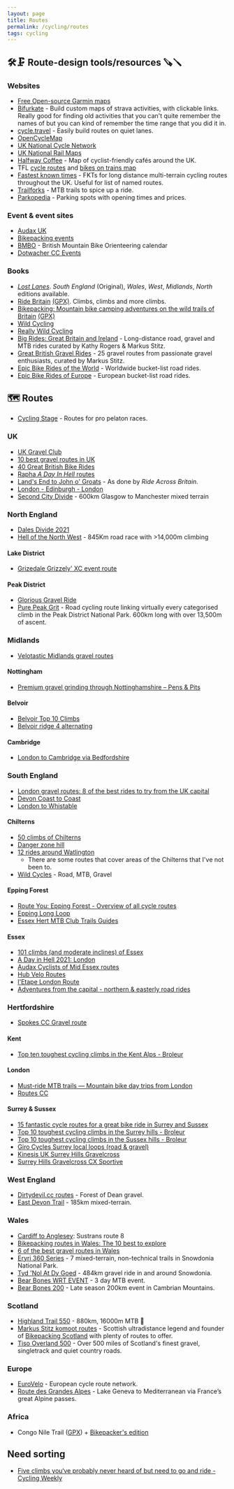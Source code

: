 ```yaml
---
layout: page
title: Routes
permalink: /cycling/routes
tags: cycling
---
```


## 🛠️🗜️ Route-design tools/resources 🪚🪛

### Websites
* [Free Open-source Garmin maps](https://garmin3.bbbike.org/)
* [Bifurkate](http://bifurkate.com/) - Build custom maps of strava activities, with clickable links. Really good for finding old activities that you can't quite remember the names of but you can kind of remember the time range that you did it in.
* [cycle.travel](https://cycle.travel) - Easily build routes on quiet lanes.
* [OpenCycleMap](https://www.opencyclemap.org/)
* [UK National Cycle Network](https://osmaps.ordnancesurvey.co.uk/ncn)
* [UK National Rail Maps](https://www.nationalrail.co.uk/stations_destinations/rail-maps.aspx)
* [Halfway Coffee](http://halfwaycoffee.com/) - Map of cyclist-friendly cafés around the UK.
* TFL [cycle routes](https://tfl.gov.uk/maps/cycle) and [bikes on trains map](https://content.tfl.gov.uk/cycles-on-public-transport.pdf)
* [Fastest known times](https://fastestknowntimes.org.uk/) - FKTs for long distance multi-terrain cycling routes throughout the UK. Useful for list of named routes.
* [Trailforks](https://www.trailforks.com/trails/map/) - MTB trails to spice up a ride.
* [Parkopedia](https://www.parkopedia.com/) - Parking spots with opening times and prices.

### Event & event sites
* [Audax UK](https://audax.uk/)
* [Bikepacking events](https://bikepacking.com/events/)
* [BMBO](https://www.bmbo.org.uk/calendar/) - British Mountain Bike Orienteering calendar
* [Dotwacher CC Events](https://dotwatcher.cc/events)

### Books
* [_Lost Lanes_](http://lostlanes.thebikeshow.net/). _South England_ (Original), _Wales_, _West_, _Midlands_, _North_ editions available.
* [Ride Britain](https://www.goodreads.com/book/show/55964026-ride-britain) [(GPX)](https://www.100climbs.co.uk/ride-britain-gpx). Climbs, climbs and more climbs.
* [Bikepacking: Mountain bike camping adventures on the wild trails of Britain](http://www.wildthingspublishing.com/product/bikepacking-book/) [(GPX)](https://wildthingspublishing.com/bikepacking/)
* [Wild Cycling](https://www.goodreads.com/book/show/35099598-wild-cycling)
* [Really Wild Cycling](https://www.goodreads.com/book/show/54144328-really-wild-cycling)
* [Big Rides: Great Britain and Ireland](https://www.adventurebooks.com/products/big_rides-_great_britain_-_ireland) - Long-distance road, gravel and MTB rides curated by Kathy Rogers & Markus Stitz.
* [Great British Gravel Rides](https://www.goodreads.com/book/show/61206527-great-british-gravel-rides) - 25 gravel routes from passionate gravel enthusiasts, curated by Markus Stitz.
* [Epic Bike Rides of the World](https://www.goodreads.com/book/show/28236759-epic-bike-rides-of-the-world) - Worldwide bucket-list road rides.
* [Epic Bike Rides of Europe](https://www.goodreads.com/book/show/50822569-epic-bike-rides-of-europe) - European bucket-list road rides.

## 🗺️ Routes
* [Cycling Stage](https://www.cyclingstage.com/gpx-2022-pro-cycling-races/) - Routes for pro pelaton races.

### UK
* [UK Gravel Club](https://www.ukgravelbike.club/ukgbc-routes/)
* [10 best gravel routes in UK](https://www.redbull.com/gb-en/best-gravel-riding-routes-uk)
* [40 Great British Bike Rides](https://www.greatbritishbikerides.co.uk/download-gpx-files/)
* [Rapha _A Day In Hell_ routes](https://www.rapha.cc/gb/en/stories/a-day-in-heLL#EUROPE)
* [Land's End to John o' Groats](https://www.rideacrossbritain.com/route/daily-stages/) - As done by _Ride Across Britain_.
* [London - Edinburgh - London](https://londonedinburghlondon.com/route)
* [Second City Divide](https://www.secondcitydivide.cc/) - 600km Glasgow to Manchester mixed terrain

### North England
* [Dales Divide 2021](https://ridewithgps.com/routes/37838843)
* [Hell of the North West](https://www.randomadventure.co.uk/events/hell-of-the-north-west/) - 845Km road race with >14,000m climbing

#### Lake District
* [Grizedale Grizzely' XC event route](https://www.strava.com/activities/134735481#7298319124)

#### Peak District
* [Glorious Gravel Ride](https://gravelbike.guide/routes/the-glorious-gravel-ride/)
* [Pure Peak Grit](https://www.purepeakgrit.cc/) - Road cycling route linking virtually every categorised climb in the Peak District National Park. 600km long with over 13,500m of ascent.

### Midlands
* [Velotastic Midlands gravel routes](https://velotastic.co.uk/gravel-a-la-carte/)

#### Nottingham
* [Premium gravel grinding through Nottinghamshire – Pens & Pits](https://www.komoot.com/collection/701)

#### Belvoir
* [Belvoir Top 10 Climbs](https://www.strava.com/activities/3307295224)
* [Belvoir ridge 4 alternating](https://www.strava.com/segments/11473082)

#### Cambridge
* [London to Cambridge via Bedfordshire](https://www.strava.com/activities/5463021090)

### South England
* [London gravel routes: 8 of the best rides to try from the UK capital](https://www.redbull.com/gb-en/best-gravel-bike-routes-london)
* [Devon Coast to Coast](https://www.sustrans.org.uk/find-a-route-on-the-national-cycle-network/devon-coast-to-coast)
* [London to Whistable](https://www.strava.com/routes/2840903354483380750)

#### Chilterns
* [50 climbs of Chilterns](https://www.westerley.cc/chiltern-climbs/)
* [Danger zone hill](https://www.komoot.com/highlight/474115)
* [12 rides around Watlington](https://www.komoot.com/guide/780424/road-cycling-routes-around-watlington)
  * There are some routes that cover areas of the Chilterns that I've not been to.
* [Wild Cycles](https://www.wildcycles.co.uk/explore-routes) - Road, MTB, Gravel

#### Epping Forest
* [Route You: Epping Forest - Overview of all cycle routes](https://www.routeyou.com/en-gb/location/bike/47412135/cycling-in-epping-forest-overview-of-all-cycle-routes)
* [Epping Long Loop](https://www.trailforks.com/route/epping-long-loop-lots-of-good-trails/)
* [Essex Hert MTB Club Trails Guides](http://www.essexhertsmtb.co.uk/mtb-trails.php)

#### Essex
* [101 climbs (and moderate inclines) of Essex](https://www.rideblackmore.com/blogs/news/101-climbs-and-moderate-inclines-of-essex)
* [A Day in Hell 2021: London](https://ridewithgps.com/routes/35431632)
* [Audax Cyclists of Mid Essex routes](https://acme.bike/)
* [Hub Velo Routes](https://www.hub-velo.co.uk/about-us/hv-routes-and-rides/)
* [l'Etape London Route](https://www.strava.com/activities/401290658/)
* [Adventures from the capital - northern & easterly road rides](https://www.komoot.com/collection/762/adventures-from-the-capital-northern-easterly-road-rides)

### Hertfordshire
* [Spokes CC Gravel route](https://www.strava.com/routes/2815576986037554582)

#### Kent
* [Top ten toughest cycling climbs in the Kent Alps - Broleur](https://www.broleur.com/top-10-climbs-in-the-kent-alps/)

#### London
* [Must-ride MTB trails — Mountain bike day trips from London](https://www.komoot.com/collection/972380/must-ride-mtb-trails-mountain-bike-day-trips-from-london)
* [Routes CC](https://www.routes.cc/)

#### Surrey & Sussex
* [15 fantastic cycle routes for a great bike ride in Surrey and Sussex](https://www.cyclingweekly.com/news/latest-news/15-fantastic-cycle-routes-great-bike-ride-surrey-sussex-327644)
* [Top 10 toughest cycling climbs in the Surrey hills - Broleur](https://www.broleur.com/top-10-toughest-climbs-in-the-surrey-pyrenees/)
* [Top 10 toughest cycling climbs in the Sussex hills - Broleur](https://www.broleur.com/top-10-toughest-road-cycling-climbs-in-the-sussex-hills/)
* [Giro Cycles Surrey local loops (road & gravel)](https://www.girocycles.com/pages/local-loops)
* [Kinesis UK Surrey Hills Gravelcross](https://ridewithgps.com/routes/28350598)
* [Surrey Hills Gravelcross CX Sportive](https://www.bikemap.net/en/r/3412449/#11.2/51.1915/-0.4395)

### West England
* [Dirtydevil.cc routes](https://ridewithgps.com/users/2600593/) - Forest of Dean gravel.
* [East Devon Trail](https://www.komoot.com/collection/1326720/-east-devon-trail) - 185km mixed-terrain.

### Wales
* [Cardiff to Anglesey](https://www.sustrans.org.uk/find-a-route-on-the-national-cycle-network/route-8): Sustrans route 8
* [Bikepacking routes in Wales: The 10 best to explore](https://www.redbull.com/gb-en/best-bikepacking-routes-wales)
* [6 of the best gravel routes in Wales](https://www.redbull.com/gb-en/best-gravel-bike-routes-wales)
* [Eryri 360 Series](https://www.wheelgoodtimes.com/eryri-360) - 7 mixed-terrain, non-technical trails in Snowdonia National Park.
* [Tyd 'Nol At Dy Goed](https://www.komoot.com/tour/843186245) - 484km gravel ride in and around Snowdonia.
* [Bear Bones WRT EVENT](https://www.bearbonesbikepacking.co.uk/events/wrt-event/) - 3 day MTB event.
* [Bear Bones 200](https://www.bearbonesbikepacking.co.uk/events/bb200-event/) - Late season 200km event in Cambrian Mountains.

###  Scotland
* [Highland Trail 550](https://dotwatcher.cc/race/highland-trail-550-2021) - 880km, 16000m MTB 🤙
* [Markus Stitz komoot routes](https://www.komoot.com/user/642038402014) - Scottish ultradistance legend and founder of [Bikepacking Scotland](https://bikepackingscotland.com/) with plenty of routes to offer.
* [Tiso Overland 500](https://www.tiso.com/overland500) - Over 500 miles of Scotland's finest gravel, singletrack and quiet country roads.

### Europe
* [EuroVelo](https://en.eurovelo.com/) - European cycle route network.
* [Route des Grandes Alpes](https://en.routedesgrandesalpes.com/) - Lake Geneva to Mediterranean via France’s great Alpine passes.

### Africa
* Congo Nile Trail ([GPX](/data/congo-nile-trail.gpx)) + [Bikepacker's edition](https://bikepacking.com/routes/congo-nile-trail/)

## Need sorting
* [Five climbs you‘ve probably never heard of but need to go and ride - Cycling Weekly](https://www.cyclingweekly.com/news/latest-news/five-climbs-youve-probably-never-heard-need-go-ride-352571)
